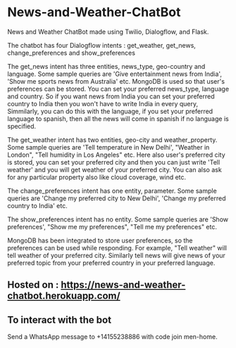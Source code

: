 # News-and-Weather-ChatBot

News and Weather ChatBot made using Twilio, Dialogflow, and Flask.

The chatbot has four Dialogflow intents : get_weather, get_news, change_preferences and show_preferences

The get_news intent has three entities, news_type, geo-country and language. Some sample queries are 'Give entertainment news from India', 'Show me sports news from Australia' etc. MongoDB is used so that user's preferences can be stored. You can set your preferred news_type, language and country. So if you want news from India you can set your preferred country to India then you won't have to write India in every query, Simmilarly, you can do this with the language, if you set your preferred language to spanish, then all the news will come in spanish if no language is specified.
   
The get_weather intent has two entities, geo-city and weather_property. Some sample queries are 'Tell temperature in New Delhi', "Weather in London", "Tell humidity in Los Angeles" etc. Here also user's preferred city is stored, you can set your preferred city and then you can just write 'Tell weather' and you will get weather of your preferred city. You can also ask for any particular property also like cloud coverage, wind etc. 
    
The change_preferences intent has one entity, parameter. Some sample queries are 'Change my preferred city to New Delhi', 'Change my preferred country to India' etc.

The show_preferences intent has no entity. Some sample queries are 'Show preferences', "Show me my preferences", "Tell me my preferences" etc.
   
MongoDB has been integrated to store user preferences, so the preferences can be used while responding. For example, "Tell weather" will tell weather of your preferred city. Similarly tell news will give news of your preferred topic from your preferred country in your preferred language. 
    
## Hosted on : https://news-and-weather-chatbot.herokuapp.com/

## To interact with the bot

   Send a WhatsApp message to +14155238886 with code join men-home.
